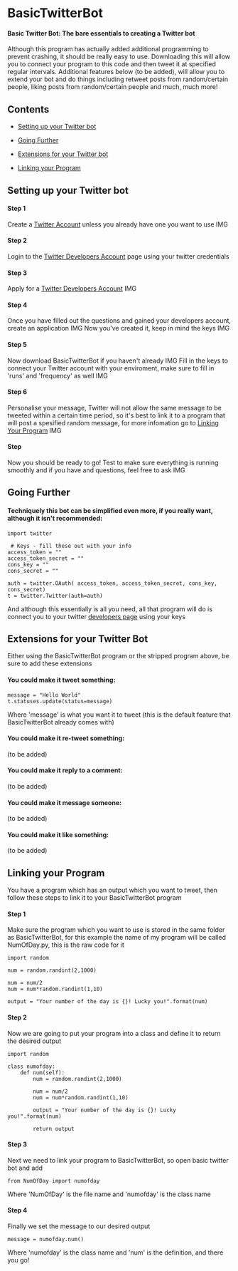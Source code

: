 # BasicTwitterBot
#### Basic Twitter Bot: The bare essentials to creating a Twitter bot
Although this program has actually added additional programming to prevent crashing, it should be really easy to use. Downloading this will allow you to connect your program to this code and then tweet it at specified regular intervals. Additional features below (to be added), will allow you to extend your bot and do things including retweet posts from random/certain people, liking posts from random/certain people and much, much more!



## Contents
 - [Setting up your Twitter bot](https://github.com/judev1/BasicTwitterBot/blob/master/README.md#setting-up-your-twitter-bot)

 - [Going Further](https://github.com/judev1/BasicTwitterBot/blob/master/README.md#going-further)

 - [Extensions for your Twitter bot](https://github.com/judev1/BasicTwitterBot/blob/master/README.md#extensions-for-your-twitter-bot)

 - [Linking your Program](https://github.com/judev1/BasicTwitterBot/blob/master/README.md#linking-your-program)



## Setting up your Twitter bot
#### Step 1
Create a [Twitter Account](https://twitter.com/i/flow/signup) unless you already have one you want to use
IMG

#### Step 2
Login to the [Twitter Developers Account](https://developer.twitter.com/) page using your twitter credentials

#### Step 3
Apply for a [Twitter Developers Account](https://developer.twitter.com/)
IMG

#### Step 4
Once you have filled out the questions and gained your developers account, create an application
IMG
Now you've created it, keep in mind the keys
IMG

#### Step 5
Now download BasicTwitterBot if you haven't already
IMG
Fill in the keys to connect your Twitter account with your enviroment, make sure to fill in 'runs' and 'frequency' as well
IMG

#### Step 6
Personalise your message, Twitter will not allow the same message to be tweeted within a certain time period, so it's best to link it to a program that will post a spesified random message, for more infomation go to [Linking Your Program](https://github.com/judev1/BasicTwitterBot/blob/master/README.md#linking-your-program)
IMG

#### Step
Now you should be ready to go! Test to make sure everything is running smoothly and if you have and questions, feel free to ask
IMG



## Going Further
#### Techniquely this bot can be simplified even more, if you really want, although it isn't recommended:
```
import twitter

 # Keys - fill these out with your info
access_token = ""
access_token_secret = ""
cons_key = ""
cons_secret = ""

auth = twitter.OAuth( access_token, access_token_secret, cons_key, cons_secret)
t = twitter.Twitter(auth=auth)
```
And although this essentially is all you need, all that program will do is connect you to your twitter [developers page](https://developer.twitter.com) using your keys



## Extensions for your Twitter Bot
Either using the BasicTwitterBot program or the stripped program above, be sure to add these extensions

#### You could make it tweet something:
```
message = "Hello World"
t.statuses.update(status=message)
```
Where 'message' is what you want it to tweet (this is the default feature that BasicTwitterBot already comes with)

#### You could make it re-tweet something:
(to be added)

#### You could make it reply to a comment:
(to be added)

#### You could make it message someone:
(to be added)

#### You could make it like something:
(to be added)



## Linking your Program
You have a program which has an output which you want to tweet, then follow these steps to link it to your BasicTwitterBot program

#### Step 1
Make sure the program which you want to use is stored in the same folder as BasicTwitterBot, for this example the name of my program will be called NumOfDay.py, this is the raw code for it
```
import random

num = random.randint(2,1000)

num = num/2
num = num*random.randint(1,10)

output = "Your number of the day is {}! Lucky you!".format(num)
```

#### Step 2
Now we are going to put your program into a class and define it to return the desired output
```
import random

class numofday:
	def num(self):
		num = random.randint(2,1000)

		num = num/2
		num = num*random.randint(1,10)

		output = "Your number of the day is {}! Lucky you!".format(num)

		return output
```

#### Step 3
Next we need to link your program to BasicTwitterBot, so open basic twitter bot and add
```
from NumOfDay import numofday
```
Where 'NumOfDay' is the file name and 'numofday' is the class name

#### Step 4
Finally we set the message to our desired output
```
message = numofday.num()
```
Where 'numofday' is the class name and 'num' is the definition, and there you go!
